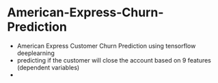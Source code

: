 # American-Express-Churn-Prediction
 - American Express Customer Churn Prediction using tensorflow deeplearning
 - predicting if the customer will close the account based on 9 features (dependent variables)
 - 
